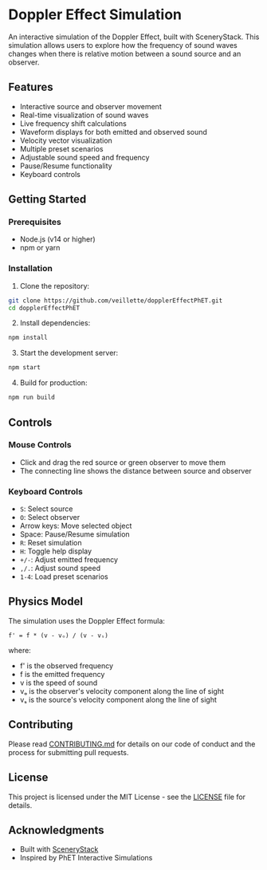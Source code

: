 # Doppler Effect Simulation

An interactive simulation of the Doppler Effect, built with SceneryStack. This simulation allows users to explore how the frequency of sound waves changes when there is relative motion between a sound source and an observer.

## Features

- Interactive source and observer movement
- Real-time visualization of sound waves
- Live frequency shift calculations
- Waveform displays for both emitted and observed sound
- Velocity vector visualization
- Multiple preset scenarios
- Adjustable sound speed and frequency
- Pause/Resume functionality
- Keyboard controls

## Getting Started

### Prerequisites

- Node.js (v14 or higher)
- npm or yarn

### Installation

1. Clone the repository:
```bash
git clone https://github.com/veillette/dopplerEffectPhET.git
cd dopplerEffectPhET
```

2. Install dependencies:
```bash
npm install
```

3. Start the development server:
```bash
npm start
```

4. Build for production:
```bash
npm run build
```

## Controls

### Mouse Controls
- Click and drag the red source or green observer to move them
- The connecting line shows the distance between source and observer

### Keyboard Controls
- `S`: Select source
- `O`: Select observer
- Arrow keys: Move selected object
- Space: Pause/Resume simulation
- `R`: Reset simulation
- `H`: Toggle help display
- `+/-`: Adjust emitted frequency
- `,/.`: Adjust sound speed
- `1-4`: Load preset scenarios

## Physics Model

The simulation uses the Doppler Effect formula:
```
f' = f * (v - vₒ) / (v - vₛ)
```
where:
- f' is the observed frequency
- f is the emitted frequency
- v is the speed of sound
- vₒ is the observer's velocity component along the line of sight
- vₛ is the source's velocity component along the line of sight

## Contributing

Please read [CONTRIBUTING.md](CONTRIBUTING.md) for details on our code of conduct and the process for submitting pull requests.

## License

This project is licensed under the MIT License - see the [LICENSE](LICENSE) file for details.

## Acknowledgments

- Built with [SceneryStack](https://github.com/sceneryStack)
- Inspired by PhET Interactive Simulations 